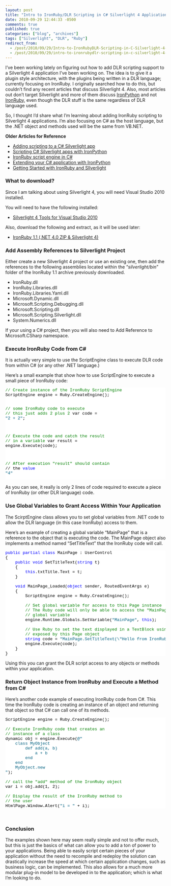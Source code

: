 ```yaml
---
layout: post
title: "Intro to IronRuby/DLR Scripting in C# Silverlight 4 Application"
date: 2010-09-29 12:44:33 -0500
comments: true
published: true
categories: ["blog", "archives"]
tags: ["Silverlight", "DLR", "Ruby"]
redirect_from: 
  - /post/2010/09/29/Intro-to-IronRubyDLR-Scripting-in-C-Silverlight-4-Application
  - /post/2010/09/29/intro-to-ironrubydlr-scripting-in-c-silverlight-4-application
---
```

<!-- more -->
<p>I’ve been working lately on figuring out how to add DLR scripting support to a Silverlight 4 application I’ve been working on. The idea is to give it a plugin style architecture, with the plugins being written in a DLR language; currently focusing on IronRuby. I originally searched how to do this, but couldn’t find any recent articles that discuss Silverlight 4. Also, most articles out don’t target Silverlight and more of them discuss <a href="http://ironpython.codeplex.com">IronPython</a> and not <a href="http://ironruby.codeplex.com">IronRuby</a>, even though the DLR stuff is the same regardless of DLR language used.</p>  <p>So, I thought I’d share what I’m learning about adding IronRuby scripting to Silverlight 4 applications. I’m also focusing on C# as the host language, but the .NET object and methods used will be the same from VB.NET.</p>  <p><strong>Older Articles for Reference</strong></p>  <ul>   <li><a href="http://blog.jimmy.schementi.com/2008/11/adding-scripting-to-c-silverlight-app.html">Adding scripting to a C# Silverlight app</a> </li>    <li><a href="http://blog.jimmy.schementi.com/2009/03/scripting-c-silverlight-apps-with.html">Scripting C# Silverlight apps with IronPython</a> </li>    <li><a href="http://neontapir.wordpress.com/2009/06/29/ironruby-script-engine-in-c/">IronRuby script engine in C#</a> </li>    <li><a href="http://blogs.microsoft.co.il/blogs/berniea/archive/2008/12/04/extending-your-c-application-with-ironpython.aspx">Extending your C# application with IronPython</a> </li>    <li><a href="http://www.switchonthecode.com/tutorials/getting-started-with-ironruby-and-silverlight">Getting Started with IronRuby and SIlverlight</a> </li> </ul>  <h3>What to download?</h3>  <p>Since I am talking about using Silverlight 4, you will need Visual Studio 2010 installed.</p>  <p>You will need to have the following installed:</p>  <ul>   <li><a href="http://go.microsoft.com/fwlink/?LinkID=177428">Silverlight 4 Tools for Visual Studio 2010</a> </li> </ul>  <p>Also, download the following and extract, as it will be used later:</p>  <ul>   <li><a href="http://ironruby.codeplex.com/releases/view/43540#DownloadId=133275">IronRuby 1.1 (.NET 4.0 ZIP &amp; Silverlight 4)</a> </li> </ul>  <h3>Add Assembly References to Silverlight Project</h3>  <p>Either create a new Silverlight 4 project or use an existing one, then add the references to the following assemblies located within the “<em>silverlight/bin</em>” folder of the IronRuby 1.1 archive previously downloaded.</p>  <ul>   <li>IronRuby.dll </li>    <li>IronRuby.Libraries.dll </li>    <li>IronRuby.Libraries.Yaml.dll </li>    <li>Microsoft.Dynamic.dll </li>    <li>Microsoft.Scripting.Debugging.dll </li>    <li>Microsoft.Scripting.dll </li>    <li>Microsoft.Scripting.Silverlight.dll </li>    <li>System.Numerics.dll </li> </ul>  <p>If your using a C# project, then you will also need to Add Reference to Microsoft.CSharp namespace.</p>  <h3>Execute IronRuby Code from C#</h3>  <p>It is actually very simple to use the ScriptEngine class to execute DLR code from within C# (or any other .NET language.)</p>  <p>Here’s a small example that show how to use ScriptEngine to execute a small piece of IronRuby code:</p>  <pre class="csharpcode"><span class="rem">// Create instance of the IronRuby ScriptEngine</span>
ScriptEngine engine = Ruby.CreateEngine();

<span class="rem">// some IronRuby code to execute</span>
<span class="rem">// this just adds 2 plus 2</span>
var code = <span class="str">&quot;2 + 2&quot;</span>;

<span class="rem">// Execute the code and catch the result</span>
<span class="rem">// in a variable</span>
var result = engine.Execute(code);

<span class="rem">// After execution &quot;result&quot; should contain</span>
// the <span class="kwrd">value</span> <span class="str">&quot;4&quot;</span></pre>
<style type="text/css">



.csharpcode, .csharpcode pre
{
	font-size: small;
	color: black;
	font-family: consolas, "Courier New", courier, monospace;
	background-color: #ffffff;
	/*white-space: pre;*/
}
.csharpcode pre { margin: 0em; }
.csharpcode .rem { color: #008000; }
.csharpcode .kwrd { color: #0000ff; }
.csharpcode .str { color: #006080; }
.csharpcode .op { color: #0000c0; }
.csharpcode .preproc { color: #cc6633; }
.csharpcode .asp { background-color: #ffff00; }
.csharpcode .html { color: #800000; }
.csharpcode .attr { color: #ff0000; }
.csharpcode .alt 
{
	background-color: #f4f4f4;
	width: 100%;
	margin: 0em;
}
.csharpcode .lnum { color: #606060; }</style>

<p>As you can see, it really is only 2 lines of code required to execute a piece of IronRuby (or other DLR language) code.</p>

<h3>Use Global Variables to Grant Access Within Your Application</h3>

<p>The ScirptEngine class allows you to set global variables from .NET code to allow the DLR language (in this case IronRuby) access to them.</p>

<p>Here’s an example of creating a global variable “MainPage” that is a reference to the object that is executing the code. The MainPage object also implements a method named “SetTitleText” that the IronRuby code will call.</p>

<pre class="csharpcode"><span class="kwrd">public</span> <span class="kwrd">partial</span> <span class="kwrd">class</span> MainPage : UserControl
{
    <span class="kwrd">public</span> <span class="kwrd">void</span> SetTitleText(<span class="kwrd">string</span> t)
    {
        <span class="kwrd">this</span>.txtTitle.Text = t;
    }

    <span class="kwrd">void</span> MainPage_Loaded(<span class="kwrd">object</span> sender, RoutedEventArgs e)
    {
        ScriptEngine engine = Ruby.CreateEngine();

        <span class="rem">// Set global variable for access to this Page instance</span>
        <span class="rem">// The Ruby code will only be able to access the &quot;MainPage&quot;</span>
        <span class="rem">// global variable</span>
        engine.Runtime.Globals.SetVariable(<span class="str">&quot;MainPage&quot;</span>, <span class="kwrd">this</span>);

        <span class="rem">// Use Ruby to set the text displayed in a TextBlock using a method</span>
        <span class="rem">// exposed by this Page object</span>
        <span class="kwrd">string</span> code = <span class="str">&quot;MainPage.SetTitleText(\&quot;Hello from IronRuby!\&quot;)&quot;</span>;
        engine.Execute(code);
    }
}</pre>

<p>Using this you can grant the DLR script access to any objects or methods within your application.</p>

<h3>Return Object Instance from IronRuby and Execute a Method from C#</h3>

<p>Here’s another code example of executing IronRuby code from C#. This time the IronRuby code is creating an instance of an object and returning that object so that C# can call one of its methods.</p>

<pre class="csharpcode">ScriptEngine engine = Ruby.CreateEngine();

<span class="rem">// Execute IronRuby code that creates an</span>
<span class="rem">// instance of a class</span>
dynamic obj = engine.Execute(<span class="str">@&quot;
    class MyObject
        def add(a, b)
            a + b
        end
    end
    MyObject.new
&quot;</span>);

<span class="rem">// call the &quot;add&quot; method of the IronRuby object</span>
var i = obj.add(1, 2);

<span class="rem">// Display the result of the IronRuby method to</span>
<span class="rem">// the user</span>
HtmlPage.Window.Alert(<span class="str">&quot;i = &quot;</span> + i);</pre>

<p>&#160;</p>

<h3>Conclusion</h3>

<p>The examples shown here may seem really simple and not to offer much, but this is just the basics of what can allow you to add a ton of power to your applications. Being able to easily script certain pieces of your application without the need to recompile and redeploy the solution can drastically increase the speed at which certain application changes, such as business logic, can be implemented. This also allows for a much more modular plug-in model to be developed in to the application; which is what I’m looking to do.</p>
